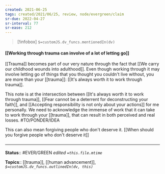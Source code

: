 ```yaml
---
created: 2021-06-25
tags: created/2021/06/25, review, node/evergreen/claim
sr-due: 2022-04-27
sr-interval: 77
sr-ease: 212
---
```

> [!infobox]
`$=customJS.dv_funcs.mentionedIn(dv)`

#### [[Working through trauma can involve of a lot of letting go]] 

[[Trauma]] becomes part of our very nature through the fact that 
[[We carry our childhood wounds into adulthood]].
Even though working through it may involve letting go of things that you thought you couldn't live without,
you are more than your [[trauma]]:
[[It's always worth it to work through trauma]].

This note is at the intersection between [[It's always worth it to work through trauma]], [[Fear cannot be a deterrent for deconstructing your faith]], and [[Accepting responsibility is not only about your actions]] for me personally. We need to acknowledge the immense of work that it can take to work through your [[trauma]], that can result in both perceived and real losses. #TO/PONDER/IDEA 

This can also mean forgiving people who don't deserve it. [[When should you forgive people who don't deserve it]]

### <hr class="footnote"/>

**Status**:: #EVER/GREEN 
*edited `=this.file.mtime`*

**Topics**:: [[trauma]], [[human advancement]], 
*`$=customJS.dv_funcs.outlinedIn(dv, this)`*
